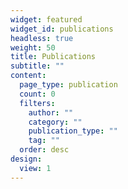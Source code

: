 ```yaml
---
widget: featured
widget_id: publications
headless: true
weight: 50
title: Publications
subtitle: ""
content:
  page_type: publication
  count: 0
  filters:
    author: ""
    category: ""
    publication_type: ""
    tag: ""
  order: desc
design:
  view: 1
---
```

